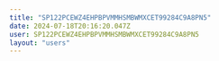 ```yaml
---
title: "SP122PCEWZ4EHPBPVMMHSMBWMXCET99284C9A8PN5"
date: 2024-07-18T20:16:20.047Z
user: SP122PCEWZ4EHPBPVMMHSMBWMXCET99284C9A8PN5
layout: "users"
---
```

    